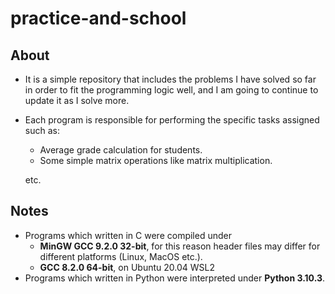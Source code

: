 # practice-and-school
## About
- It is a simple repository that includes the problems I have solved so far in order to fit the programming logic well, and I am going to continue to update it as I solve more.
- Each program is responsible for performing the specific tasks assigned such as:
  - Average grade calculation for students.
  - Some simple matrix operations like matrix multiplication.
  
  etc.

## Notes
- Programs which written in C were compiled under 
   - **MinGW GCC 9.2.0 32-bit**, for this reason header files may differ for different platforms (Linux, MacOS etc.).
   - **GCC 8.2.0 64-bit**, on Ubuntu 20.04 WSL2
- Programs which written in Python were interpreted under **Python 3.10.3**.
